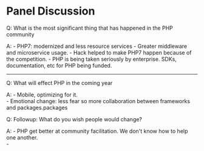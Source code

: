 # Panel Discussion

Q: What is the most significant thing that has happened in the PHP community

A: 
    - PHP7: modernized and less resource services
    - Greater middleware and microservice usage.
    - Hack helped to make PHP7 happen because of the competition. 
    - PHP is being taken seriously by enterprise. SDKs, documentation, etc for PHP being funded.

---

Q: What will effect PHP in the coming year

A: 
    - Mobile, optimizing for it.  
    - Emotional change: less fear so more collaboration between frameworks and packages.packages

Q: Followup: What do you wish people would change?

A: 
    - PHP get better at community facilitation.  We don't know how to help one another.   
    -  

